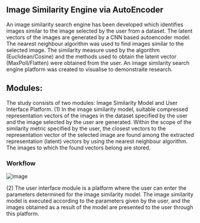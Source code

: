 ## Image Similarity Engine via AutoEncoder
An image similarity search engine has been developed which identifies images similar to the image selected by the user from a dataset. The latent vectors of the images are generated by a CNN based autoencoder model. The nearest neighbour algorithm was used to find images similar to the selected image. The similarity measure used by the algorithm (Euclidean/Cosine) and the methods used to obtain the latent vector (MaxPoll/Flatten) were obtained from the user. An image similarity search engine platform was created to visualise to demonstraite research.

## Modules:
The study consists of two modules: Image Similarity Model and User Interface Platform.
(1) In the image similarity model, suitable compressed representation vectors of the images in the dataset specified by the user and the image selected by the user are generated. Within the scope of the similarity metric specified by the user, the closest vectors to the representation vector of the selected image are found among the extracted representation (latent) vectors by using the nearest neighbour algorithm. The images to which the found vectors belong are stored.
### Workflow
![image](https://github.com/ayseirmak/ImageSimilarityEngine/assets/152956281/9fb5a334-c87e-4cf1-92d9-1876cfa62897)

(2) The user interface module is a platform where the user can enter the parameters determined for the image similarity model. The image similarity model is executed according to the parameters given by the user, and the images obtained as a result of the model are presented to the user through this platform.
